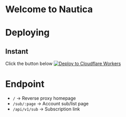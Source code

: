# Welcome to Nautica

# Deploying

## Instant

Click the button below 
[![Deploy to Cloudflare Workers](https://deploy.workers.cloudflare.com/button)](https://deploy.workers.cloudflare.com/?url=https://github.com/dioxine/nautica)

# Endpoint

- `/` -> Reverse proxy homepage
- `/sub/:page` ->  Account sub/list page
- `/api/v1/sub` -> Subscription link

